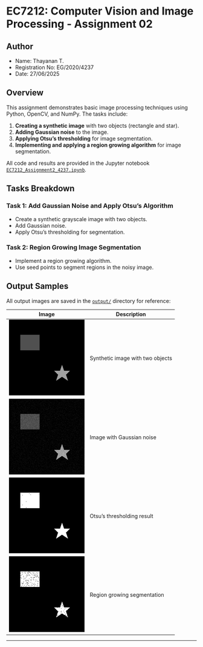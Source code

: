 # EC7212: Computer Vision and Image Processing - Assignment 02

## Author

- Name: Thayanan T.
- Registration No: EG/2020/4237
- Date: 27/06/2025

## Overview

This assignment demonstrates basic image processing techniques using Python, OpenCV, and NumPy. The tasks include:

1. **Creating a synthetic image** with two objects (rectangle and star).
2. **Adding Gaussian noise** to the image.
3. **Applying Otsu’s thresholding** for image segmentation.
4. **Implementing and applying a region growing algorithm** for image segmentation.

All code and results are provided in the Jupyter notebook [`EC7212_Assignment2_4237.ipynb`](./EC7212_Assignment2_4237.ipynb).

## Tasks Breakdown

### Task 1: Add Gaussian Noise and Apply Otsu’s Algorithm

- Create a synthetic grayscale image with two objects.
- Add Gaussian noise.
- Apply Otsu’s thresholding for segmentation.

### Task 2: Region Growing Image Segmentation

- Implement a region growing algorithm.
- Use seed points to segment regions in the noisy image.

## Output Samples

All output images are saved in the [`output/`](./output/) directory for reference:

| Image                                                 | Description                      |
| ----------------------------------------------------- | -------------------------------- |
| ![Original](./output/original_image.png)              | Synthetic image with two objects |
| ![Noisy](./output/noisy_image.png)                    | Image with Gaussian noise        |
| ![Otsu](./output/otsu_image.png)                      | Otsu’s thresholding result       |
| ![Region Growing](./output/region_growing_result.png) | Region growing segmentation      |

---
